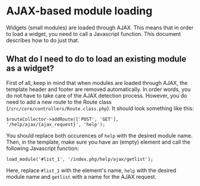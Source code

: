 # AJAX-based module loading
Widgets (small modules) are loaded through AJAX. This means that in order to load a widget, you need to call a Javascript function. This document describes how to do just that.

## What do I need to do to load an existing module as a widget?
First of all, keep in mind that when modules are loaded through AJAX, the template header and footer are removed automatically. In order words, you do not have to take care of the AJAX detection process. However, you do need to add a new route to the Route class (``/src/core/controllers/Route.class.php``). It should look something like this:

``$routeCollector->addRoute(['POST', 'GET'], '/help/ajax/{ajax_request}', 'help');``

You should replace both occurences of ``help`` with the desired module name. Then, in the template, make sure you have an (empty) element and call the following Javascript function:

``load_module('#list_1', '/index.php/help/ajax/getlist');``

Here, replace ``#list_1`` with the element's name, ``help`` with the desired module name and ``getlist`` with a name for the AJAX request.